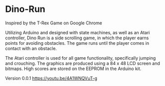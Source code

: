 # Dino-Run
Inspired by the T-Rex Game on Google Chrome

Utilizing Arduino and designed with state machines, as well as an Atari controller, Dino Run is a side scrolling game, in which the player earns points for avoiding obstacles. The game runs until the player comes in contact with an obstacle.

The Atari controller is used for all game functionality, specifically jumping and crouching. The graphics are produced using a 84 x 48 LCD screen and bitmaps. High scores are stored on the EEPROM in the Arduino kit.

Version 0.0.1
https://youtu.be/4A1WNQVuT-g
